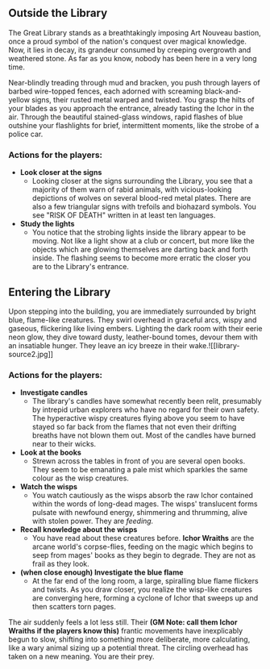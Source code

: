 ## Outside the Library
The Great Library stands as a breathtakingly imposing Art Nouveau bastion, once a proud symbol of the nation's conquest over magical knowledge. Now, it lies in decay, its grandeur consumed by creeping overgrowth and weathered stone. As far as you know, nobody has been here in a very long time.

Near-blindly treading through mud and bracken, you push through layers of barbed wire-topped fences, each adorned with screaming black-and-yellow signs, their rusted metal warped and twisted. You grasp the hilts of your blades as you approach the entrance, already tasting the Ichor in the air. Through the beautiful stained-glass windows, rapid flashes of blue outshine your flashlights for brief, intermittent moments, like the strobe of a police car.

### Actions for the players:
- **Look closer at the signs**
	- Looking closer at the signs surrounding the Library, you see that a majority of them warn of rabid animals, with vicious-looking depictions of wolves on several blood-red metal plates. There are also a few triangular signs with trefoils and biohazard symbols. You see "RISK OF DEATH" written in at least ten languages.
- **Study the lights**
	- You notice that the strobing lights inside the library appear to be moving. Not like a light show at a club or concert, but more like the objects which are glowing themselves are darting back and forth inside. The flashing seems to become more erratic the closer you are to the Library's entrance. 

## Entering the Library
Upon stepping into the building, you are immediately surrounded by bright blue, flame-like creatures. They swirl overhead in graceful arcs, wispy and gaseous, flickering like living embers. Lighting the dark room with their eerie neon glow, they dive toward dusty, leather-bound tomes, devour them with an insatiable hunger. They leave an icy breeze in their wake.![[library-source2.jpg]]

### Actions for the players:
- **Investigate candles**
	- The library's candles have somewhat recently been relit, presumably by intrepid urban explorers who have no regard for their own safety. The hyperactive wispy creatures flying above you seem to have stayed so far back from the flames that not even their drifting breaths have not blown them out. Most of the candles have burned near to their wicks.
- **Look at the books**
	- Strewn across the tables in front of you are several open books. They seem to be emanating a pale mist which sparkles the same colour as the wisp creatures.
- **Watch the wisps**
	- You watch cautiously as the wisps absorb the raw Ichor contained within the words of long-dead mages. The wisps' translucent forms pulsate with newfound energy, shimmering and thrumming, alive with stolen power. They are *feeding.*
- **Recall knowledge about the wisps**
	- You have read about these creatures before. **Ichor Wraiths** are the arcane world's corpse-flies, feeding on the magic which begins to seep from mages' books as they begin to degrade. They are not as frail as they look.
- **(when close enough) Investigate the blue flame**
	- At the far end of the long room, a large, spiralling blue flame flickers and twists. As you draw closer, you realize the wisp-like creatures are converging here, forming a cyclone of Ichor that sweeps up and then scatters torn pages.

The air suddenly feels a lot less still. Their **(GM Note: call them Ichor Wraiths if the players know this)** frantic movements have inexplicably begun to slow, shifting into something more deliberate, more calculating, like a wary animal sizing up a potential threat. The circling overhead has taken on a new meaning. You are their prey.


